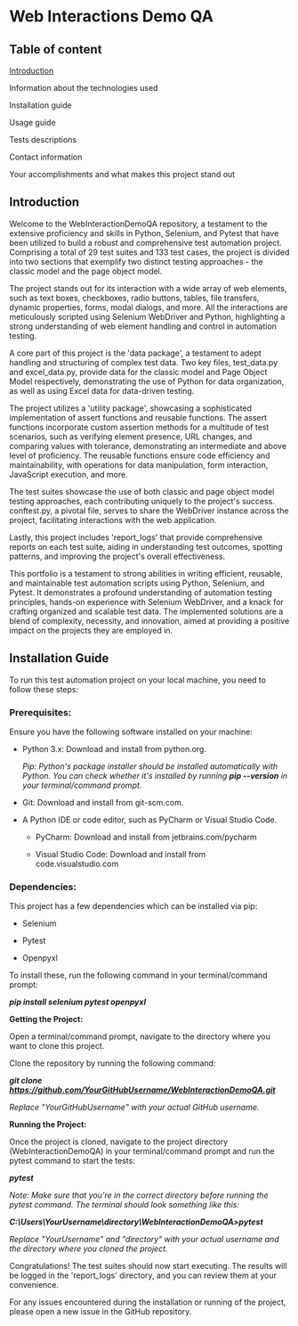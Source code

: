 # Web Interactions Demo QA
## Table of content
[Introduction](#Introduction)

Information about the technologies used

Installation guide

Usage guide

Tests descriptions

Contact information

Your accomplishments and what makes this project stand out

## Introduction
Welcome to the WebInteractionDemoQA repository, a testament to the extensive proficiency and skills in Python, Selenium, and Pytest that have been utilized to build a robust and comprehensive test automation project. Comprising a total of 29 test suites and 133 test cases, the project is divided into two sections that exemplify two distinct testing approaches - the classic model and the page object model.

The project stands out for its interaction with a wide array of web elements, such as text boxes, checkboxes, radio buttons, tables, file transfers, dynamic properties, forms, modal dialogs, and more. All the interactions are meticulously scripted using Selenium WebDriver and Python, highlighting a strong understanding of web element handling and control in automation testing.

A core part of this project is the 'data package', a testament to adept handling and structuring of complex test data. Two key files, test_data.py and excel_data.py, provide data for the classic model and Page Object Model respectively, demonstrating the use of Python for data organization, as well as using Excel data for data-driven testing.

The project utilizes a 'utility package', showcasing a sophisticated implementation of assert functions and reusable functions. The assert functions incorporate custom assertion methods for a multitude of test scenarios, such as verifying element presence, URL changes, and comparing values with tolerance, demonstrating an intermediate and above level of proficiency. The reusable functions ensure code efficiency and maintainability, with operations for data manipulation, form interaction, JavaScript execution, and more.

The test suites showcase the use of both classic and page object model testing approaches, each contributing uniquely to the project's success. conftest.py, a pivotal file, serves to share the WebDriver instance across the project, facilitating interactions with the web application.

Lastly, this project includes 'report_logs' that provide comprehensive reports on each test suite, aiding in understanding test outcomes, spotting patterns, and improving the project's overall effectiveness.

This portfolio is a testament to strong abilities in writing efficient, reusable, and maintainable test automation scripts using Python, Selenium, and Pytest. It demonstrates a profound understanding of automation testing principles, hands-on experience with Selenium WebDriver, and a knack for crafting organized and scalable test data. The implemented solutions are a blend of complexity, necessity, and innovation, aimed at providing a positive impact on the projects they are employed in.

## Installation Guide

To run this test automation project on your local machine, you need to follow these steps:

### Prerequisites:

Ensure you have the following software installed on your machine:

+ Python 3.x: Download and install from python.org.

  _Pip: Python's package installer should be installed automatically with Python. You can check whether it's installed by running **_pip --version_** in your terminal/command prompt._

+ Git: Download and install from git-scm.com.

+ A Python IDE or code editor, such as PyCharm or Visual Studio Code.

  + PyCharm: Download and install from jetbrains.com/pycharm

  + Visual Studio Code: Download and install from code.visualstudio.com

### Dependencies:

This project has a few dependencies which can be installed via pip:

+ Selenium

+ Pytest

+ Openpyxl

To install these, run the following command in your terminal/command prompt:

***pip install selenium pytest openpyxl***


**Getting the Project:**

Open a terminal/command prompt, navigate to the directory where you want to clone this project.

Clone the repository by running the following command:

***git clone https://github.com/YourGitHubUsername/WebInteractionDemoQA.git***

_Replace "YourGitHubUsername" with your actual GitHub username._


**Running the Project:**

Once the project is cloned, navigate to the project directory (WebInteractionDemoQA) in your terminal/command prompt and run the pytest command to start the tests:

***pytest***

_Note: Make sure that you're in the correct directory before running the pytest command. The terminal should look something like this:_

***C:\Users\YourUsername\directory\WebInteractionDemoQA>pytest***

_Replace "YourUsername" and "directory" with your actual username and the directory where you cloned the project._

Congratulations! The test suites should now start executing. The results will be logged in the 'report_logs' directory, and you can review them at your convenience.

For any issues encountered during the installation or running of the project, please open a new issue in the GitHub repository.
